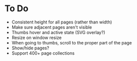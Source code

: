# To Do

* Consistent height for all pages (rather than width)
* Make sure adjacent pages aren't visible
* Thumbs hover and active state (SVG overlay?)
* Resize on window resize
* When going to thumbs, scroll to the proper part of the page
* Show/hide pages?
* Support 400+ page collections

